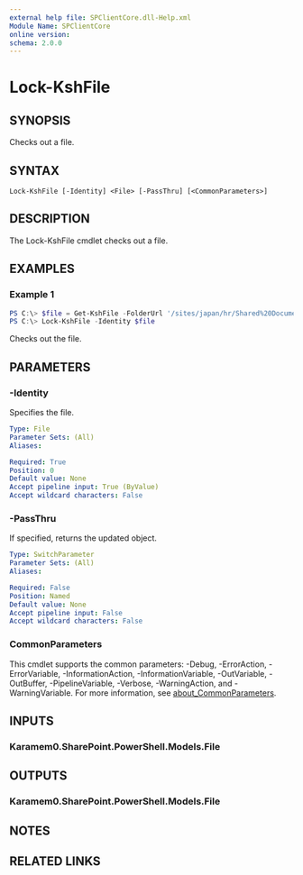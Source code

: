 ```yaml
---
external help file: SPClientCore.dll-Help.xml
Module Name: SPClientCore
online version:
schema: 2.0.0
---
```


# Lock-KshFile

## SYNOPSIS
Checks out a file.

## SYNTAX

```
Lock-KshFile [-Identity] <File> [-PassThru] [<CommonParameters>]
```

## DESCRIPTION
The Lock-KshFile cmdlet checks out a file.

## EXAMPLES

### Example 1
```powershell
PS C:\> $file = Get-KshFile -FolderUrl '/sites/japan/hr/Shared%20Documents/Readme.txt'
PS C:\> Lock-KshFile -Identity $file
```

Checks out the file.

## PARAMETERS

### -Identity
Specifies the file.

```yaml
Type: File
Parameter Sets: (All)
Aliases:

Required: True
Position: 0
Default value: None
Accept pipeline input: True (ByValue)
Accept wildcard characters: False
```

### -PassThru
If specified, returns the updated object.

```yaml
Type: SwitchParameter
Parameter Sets: (All)
Aliases:

Required: False
Position: Named
Default value: None
Accept pipeline input: False
Accept wildcard characters: False
```

### CommonParameters
This cmdlet supports the common parameters: -Debug, -ErrorAction, -ErrorVariable, -InformationAction, -InformationVariable, -OutVariable, -OutBuffer, -PipelineVariable, -Verbose, -WarningAction, and -WarningVariable. For more information, see [about_CommonParameters](http://go.microsoft.com/fwlink/?LinkID=113216).

## INPUTS

### Karamem0.SharePoint.PowerShell.Models.File

## OUTPUTS

### Karamem0.SharePoint.PowerShell.Models.File

## NOTES

## RELATED LINKS
